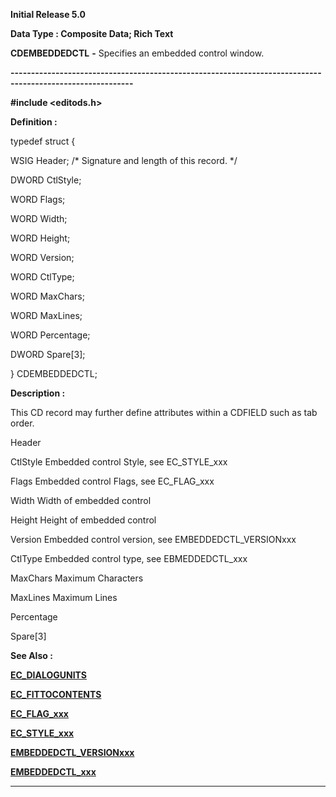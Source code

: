 




<!--
 /\* Font Definitions \*/
 @font-face
 {font-family:Courier;
 panose-1:2 7 4 9 2 2 5 2 4 4;}
@font-face
 {font-family:Helv;
 panose-1:2 11 6 4 2 2 2 3 2 4;}
@font-face
 {font-family:"Cambria Math";
 panose-1:2 4 5 3 5 4 6 3 2 4;}
 /\* Style Definitions \*/
 p.MsoNormal, li.MsoNormal, div.MsoNormal
 {margin-top:0cm;
 margin-right:0cm;
 margin-bottom:8.0pt;
 margin-left:0cm;
 line-height:107%;
 font-size:11.0pt;
 font-family:"Calibri",sans-serif;}
.MsoChpDefault
 {font-size:11.0pt;}
.MsoPapDefault
 {margin-bottom:8.0pt;
 line-height:107%;}
 /\* Page Definitions \*/
 @page WordSection1
 {size:612.0pt 792.0pt;
 margin:72.0pt 72.0pt 72.0pt 72.0pt;}
div.WordSection1
 {page:WordSection1;}
-->




**Initial Release 5.0**



**Data Type : Composite Data; Rich
Text**



**CDEMBEDDEDCTL** **-** Specifies an
embedded control window.


**----------------------------------------------------------------------------------------------------------**



**#include
<editods.h>**



**Definition :**



typedef struct {  

   WSIG  Header;         /\* Signature and length of this record. \*/  

   DWORD CtlStyle;   

   WORD  Flags;  

   WORD  Width;  

   WORD  Height;  

   WORD  Version;  

   WORD  CtlType;  

   WORD  MaxChars;  

   WORD  MaxLines;


   WORD  Percentage;


   DWORD Spare[3];


} CDEMBEDDEDCTL;


 


**Description :**



This CD
record may further define attributes within a CDFIELD such as tab order.


 


Header       


CtlStyle                  Embedded
control Style, see EC\_STYLE\_xxx


Flags                      Embedded
control Flags, see EC\_FLAG\_xxx


Width                     Width
of embedded control


Height                    Height
of embedded control


Version                   Embedded
control version, see EMBEDDEDCTL\_VERSIONxxx


CtlType                  Embedded
control type, see EBMEDDEDCTL\_xxx


MaxChars               Maximum
Characters


MaxLines                Maximum
Lines


Percentage


Spare[3]


 


 


 **See Also :**


**[EC\_DIALOGUNITS](notes:///8525872100478C66/61FD4E9848264AD28525620B006BA8BD/D790B8E7E87556CA8525672E00773EE2)**


**[EC\_FITTOCONTENTS](notes:///8525872100478C66/61FD4E9848264AD28525620B006BA8BD/2C6E6F95BF35FAF48525672E00782BE2)**


**[EC\_FLAG\_xxx](EC_FLAG_xxx.md)**


**[EC\_STYLE\_xxx](EC_STYLE_xxx.md)**


**[EMBEDDEDCTL\_VERSIONxxx](notes:///8525872100478C66/61FD4E9848264AD28525620B006BA8BD/88D1F32A118DEBBD852566280041AD16)**


**[EMBEDDEDCTL\_xxx](notes:///8525872100478C66/61FD4E9848264AD28525620B006BA8BD/5368E0E80883A917852567310003ECAE)**



----------------------------------------------------------------------------------------------------------


 





